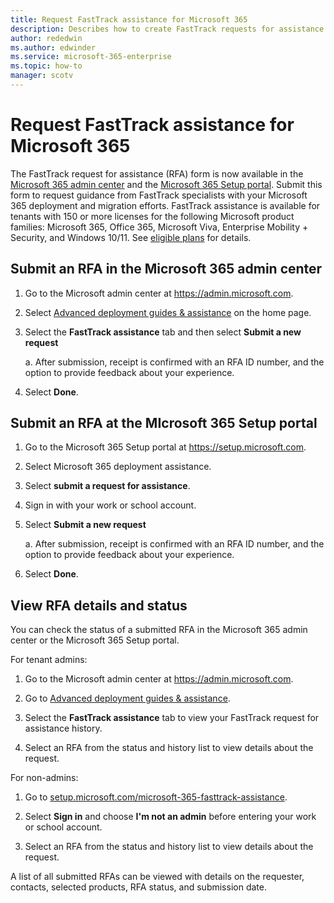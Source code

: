 ```yaml
---
title: Request FastTrack assistance for Microsoft 365
description: Describes how to create FastTrack requests for assistance in Microsoft 365 admin center.
author: rededwin
ms.author: edwinder
ms.service: microsoft-365-enterprise
ms.topic: how-to
manager: scotv
---
```

# Request FastTrack assistance for Microsoft 365

The FastTrack request for assistance (RFA) form is now available in the <a href="https://go.microsoft.com/fwlink/p/?linkid=2226341" target="_blank">Microsoft 365 admin center</a> and the <a href="https://setup.microsoft.com/" target="_blank">Microsoft 365 Setup portal</a>.  Submit this form to request guidance from FastTrack specialists with your Microsoft 365 deployment and migration efforts. FastTrack assistance is available for tenants with 150 or more licenses for the following Microsoft product families: Microsoft 365, Office 365, Microsoft Viva, Enterprise Mobility + Security, and Windows 10/11.  See <a href="https://learn.microsoft.com/microsoft-365/fasttrack/eligibility" target="_blank">eligible plans</a> for details.

## Submit an RFA in the Microsoft 365 admin center

1. Go to the Microsoft admin center at <a href="https://admin.microsoft.com" target="_blank">https://admin.microsoft.com</a>.

1. Select <a href="https://go.microsoft.com/fwlink/?linkid=2226341" target="_blank">Advanced deployment guides & assistance</a> on the home page.

1. Select the **FastTrack assistance** tab and then select **Submit a new request**

   a. After submission, receipt is confirmed with an RFA ID number, and the option to provide feedback about your experience.

1. Select **Done**.


## Submit an RFA at the MIcrosoft 365 Setup portal
   
1. Go to the Microsoft 365 Setup portal at <a href="https://setup.microsoft.com" target="_blank">https://setup.microsoft.com</a>.

1. Select Microsoft 365 deployment assistance.

1. Select **submit a request for assistance**.

1. Sign in with your work or school account.

1. Select **Submit a new request**

   a. After submission, receipt is confirmed with an RFA ID number, and the option to provide feedback about your experience.

1. Select **Done**.


## View RFA details and status

You can check the status of a submitted RFA in the Microsoft 365 admin center or the Microsoft 365 Setup portal.

For tenant admins:

1. Go to the Microsoft admin center at <a href="https://admin.microsoft.com" target="_blank">https://admin.microsoft.com</a>.

1. Go to <a href="https://go.microsoft.com/fwlink/?linkid=2226341" target="_blank">Advanced deployment guides & assistance</a>.

1. Select the **FastTrack assistance** tab to view your FastTrack request for assistance history.

1. Select an RFA from the status and history list to view details about the request.

For non-admins:

1. Go to <a href="https://setup.microsoft.com/microsoft-365-fasttrack-assistance" target="_blank">setup.microsoft.com/microsoft-365-fasttrack-assistance</a>.

1. Select **Sign in** and choose **I'm not an admin** before entering your work or school account.

1. Select an RFA from the status and history list to view details about the request.

A list of all submitted RFAs can be viewed with details on the requester, contacts, selected products, RFA status, and submission date.  
